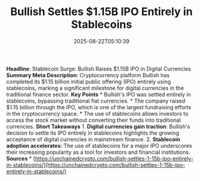 ﻿---
title: "Bullish Settles $1.15B IPO Entirely in Stablecoins"
date: "2025-08-22T05:10:39"
category: "Markets"
summary: ""
slug: "bullish settles 115b ipo entirely in stablecoins"
source_urls:
  - "https://unchainedcrypto.com/bullish-settles-1-15b-ipo-entirely-in-stablecoins/"
seo:
  title: "Bullish Settles $1.15B IPO Entirely in Stablecoins | Hash n Hedge"
  description: ""
  keywords: ["news", "markets", "brief"]
---
**Headline**: Stablecoin Surge: Bullish Raises $1.15B IPO in Digital Currencies  **Summary Meta Description**: Cryptocurrency platform Bullish has completed its $1.15 billion initial public offering (IPO) entirely using stablecoins, marking a significant milestone for digital currencies in the traditional finance sector.  **Key Points**  * Bullish's IPO was settled entirely in stablecoins, bypassing traditional fiat currencies. * The company raised $1.15 billion through the IPO, which is one of the largest fundraising efforts in the cryptocurrency space. * The use of stablecoins allows investors to access the stock market without converting their funds into traditional currencies.  **Short Takeaways**  1. **Digital currencies gain traction**: Bullish's decision to settle its IPO entirely in stablecoins highlights the growing acceptance of digital currencies in mainstream finance. 2. **Stablecoin adoption accelerates**: The use of stablecoins for a major IPO underscores their increasing popularity as a tool for investors and financial institutions.  **Sources**  * [https://unchainedcrypto.com/bullish-settles-1-15b-ipo-entirely-in-stablecoins/](https://unchainedcrypto.com/bullish-settles-1-15b-ipo-entirely-in-stablecoins/) 

